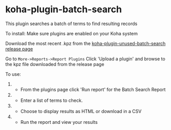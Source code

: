 # koha-plugin-batch-search
This plugin searches a batch of terms to find resulting records

To install:
Make sure plugins are enabled on your Koha system

Download the most recent .kpz from the [koha-plugin-unused-batch-search release page](https://github.com/bywatersolutions/koha-plugin-batch-search/releases)

Go to `More->Reports->Report Plugins`
Click 'Upload a plugin' and browse to the kpz file downloaded from the release page

To use:
1. - From the plugins page click 'Run report' for the Batch Search Report
2. - Enter a list of terms to check.
3. - Choose to display results as HTML or download in a CSV
4. - Run the report and view your results


